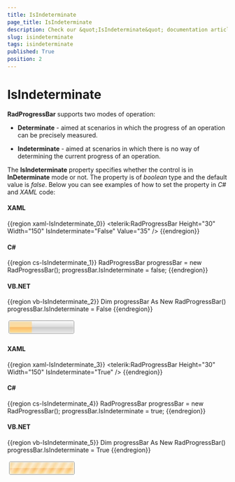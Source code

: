 ```yaml
---
title: IsIndeterminate
page_title: IsIndeterminate
description: Check our &quot;IsIndeterminate&quot; documentation article for the RadProgressBar {{ site.framework_name }} control.
slug: isindeterminate
tags: isindeterminate
published: True
position: 2
---
```


# IsIndeterminate

__RadProgressBar__ supports two modes of operation:

* __Determinate__ - aimed at scenarios in which the progress of an operation can be precisely measured.

* __Indeterminate__ - aimed at scenarios in which there is no way of determining the current progress of an operation.

The __IsIndeterminate__ property specifies whether the control is in __InDeterminate__ mode or not. The property is of *boolean* type and the default value is *false*. Below you can see examples of how to set the property in *C#* and *XAML* code:

#### __XAML__
{{region xaml-IsIndeterminate_0}}
	<telerik:RadProgressBar Height="30" Width="150" IsIndeterminate="False" Value="35" />
{{endregion}}

#### __C#__
{{region cs-IsIndeterminate_1}}
	RadProgressBar progressBar = new RadProgressBar();
	progressBar.IsIndeterminate = false;
{{endregion}}

#### __VB.NET__
{{region vb-IsIndeterminate_2}}
	Dim progressBar As New RadProgressBar()
	progressBar.IsIndeterminate = False
{{endregion}}

![](images/progress_horizontal.jpg)

#### __XAML__		
{{region xaml-IsIndeterminate_3}}
	<telerik:RadProgressBar Height="30" Width="150" IsIndeterminate="True" />
{{endregion}}

#### __C#__
{{region cs-IsIndeterminate_4}}
	RadProgressBar progressBar = new RadProgressBar();
	progressBar.IsIndeterminate = true;
{{endregion}}

#### __VB.NET__
{{region vb-IsIndeterminate_5}}
	Dim progressBar As New RadProgressBar()
	progressBar.IsIndeterminate = True
{{endregion}}

	
![](images/progress_indeterminate.jpg)